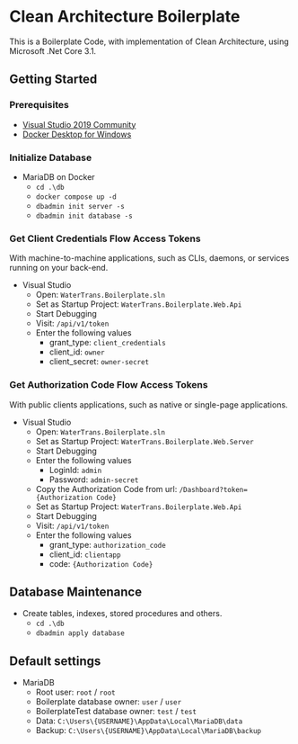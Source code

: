 # Clean Architecture Boilerplate
This is a Boilerplate Code, with implementation of Clean Architecture, using Microsoft .Net Core 3.1.

## Getting Started

### Prerequisites

- [Visual Studio 2019 Community](https://visualstudio.microsoft.com/vs/community/)
- [Docker Desktop for Windows](https://hub.docker.com/editions/community/docker-ce-desktop-windows)

### Initialize Database

- MariaDB on Docker
  - `cd .\db`
  - `docker compose up -d`
  - `dbadmin init server -s`
  - `dbadmin init database -s`

### Get Client Credentials Flow Access Tokens

With machine-to-machine applications, such as CLIs, daemons, or services running on your back-end.

- Visual Studio
  - Open: `WaterTrans.Boilerplate.sln`
  - Set as Startup Project: `WaterTrans.Boilerplate.Web.Api`
  - Start Debugging
  - Visit: `/api/v1/token`
  - Enter the following values
    - grant_type: `client_credentials`
    - client_id: `owner`
    - client_secret: `owner-secret`

### Get Authorization Code Flow Access Tokens

With public clients applications, such as native or single-page applications.

- Visual Studio
  - Open: `WaterTrans.Boilerplate.sln`
  - Set as Startup Project: `WaterTrans.Boilerplate.Web.Server`
  - Start Debugging
  - Enter the following values
    - LoginId: `admin`
    - Password: `admin-secret`
  - Copy the Authorization Code from url: `/Dashboard?token={Authorization Code}`
  - Set as Startup Project: `WaterTrans.Boilerplate.Web.Api`
  - Start Debugging
  - Visit: `/api/v1/token`
  - Enter the following values
    - grant_type: `authorization_code`
    - client_id: `clientapp`
    - code: `{Authorization Code}`

## Database Maintenance

- Create tables, indexes, stored procedures and others.
  - `cd .\db`
  - `dbadmin apply database`

## Default settings

- MariaDB
  - Root user: `root` / `root`
  - Boilerplate database owner: `user` / `user`
  - BoilerplateTest database owner: `test` / `test`
  - Data: `C:\Users\{USERNAME}\AppData\Local\MariaDB\data`
  - Backup: `C:\Users\{USERNAME}\AppData\Local\MariaDB\backup`